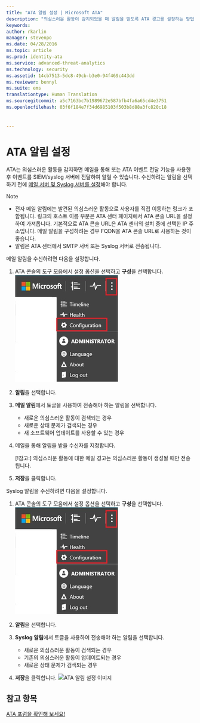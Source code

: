 ```yaml
---
title: "ATA 알림 설정 | Microsoft ATA"
description: "의심스러운 활동이 감지되었을 때 알림을 받도록 ATA 경고를 설정하는 방법을 설명합니다."
keywords: 
author: rkarlin
manager: stevenpo
ms.date: 04/28/2016
ms.topic: article
ms.prod: identity-ata
ms.service: advanced-threat-analytics
ms.technology: security
ms.assetid: 14cb7513-5dc8-49cb-b3e0-94f469c443dd
ms.reviewer: bennyl
ms.suite: ems
translationtype: Human Translation
ms.sourcegitcommit: a5c7163bc7b1989672e587bfb4fa6a65cd4e3751
ms.openlocfilehash: 03f6f184e7f34d6985103f503b8d88a3fc820c18


---
```


# ATA 알림 설정
ATA는 의심스러운 활동을 감지하면 메일을 통해 또는 ATA 이벤트 전달 기능을 사용한 후 이벤트를 SIEM/syslog 서버에 전달하여 알릴 수 있습니다. 수신하려는 알림을 선택하기 전에 [메일 서버 및 Syslog 서버를 설정](setting-syslog-email-server-settings.md)해야 합니다.

> [!NOTE]
> -   전자 메일 알림에는 발견된 의심스러운 활동으로 사용자를 직접 이동하는 링크가 포함됩니다. 링크의 호스트 이름 부분은 ATA 센터 페이지에서 ATA 콘솔 URL을 설정하여 가져옵니다. 기본적으로 ATA 콘솔 URL은 ATA 센터의 설치 중에 선택한 IP 주소입니다.  메일 알림을 구성하려는 경우 FQDN을 ATA 콘솔 URL로 사용하는 것이 좋습니다.
> -   알림은 ATA 센터에서 SMTP 서버 또는 Syslog 서버로 전송됩니다.

메일 알림을 수신하려면 다음을 설정합니다.


1. ATA 콘솔의 도구 모음에서 설정 옵션을 선택하고 **구성**을 선택합니다.
![ATA 구성 설정 아이콘](media/ATA-config-icon.JPG)

2. **알림**을 선택합니다.
3. **메일 알림**에서 토글을 사용하여 전송해야 하는 알림을 선택합니다.


    - 새로운 의심스러운 활동이 검색되는 경우
    - 새로운 상태 문제가 검색되는 경우
    - 새 소프트웨어 업데이트를 사용할 수 있는 경우

4. 메일을 통해 알림을 받을 수신자를 지정합니다.

    [!참고:] 의심스러운 활동에 대한 메일 경고는 의심스러운 활동이 생성될 때만 전송됩니다.


5. **저장**을 클릭합니다.

Syslog 알림을 수신하려면 다음을 설정합니다.


1. ATA 콘솔의 도구 모음에서 설정 옵션을 선택하고 **구성**을 선택합니다.
![ATA 구성 설정 아이콘](media/ATA-config-icon.JPG)

2. **알림**을 선택합니다.
3. **Syslog 알림**에서 토글을 사용하여 전송해야 하는 알림을 선택합니다.


    - 새로운 의심스러운 활동이 검색되는 경우
    - 기존의 의심스러운 활동이 업데이트되는 경우
    - 새로운 상태 문제가 검색되는 경우
5. **저장**을 클릭합니다.
![ATA 알림 설정 이미지](media/ATA-notification-settings.png)




## 참고 항목
[ATA 포럼을 확인해 보세요!](https://social.technet.microsoft.com/Forums/security/home?forum=mata)



<!--HONumber=Jul16_HO3-->


